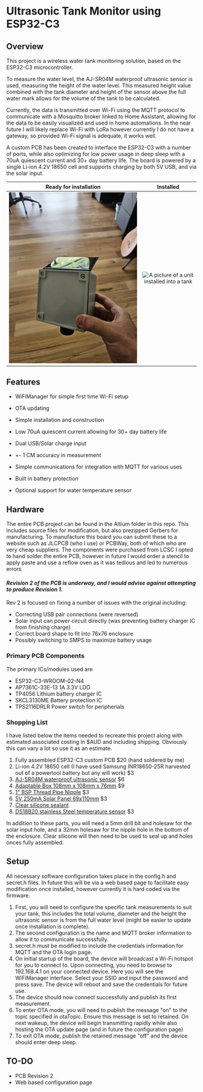 # Ultrasonic Tank Monitor using ESP32-C3

## Overview

This project is a wireless water tank monitoring solution, based on the ESP32-C3 microcontroller. 

To measure the water level, the AJ-SR04M waterproof ultrasonic sensor is used, measuring the height of the water level. This measured height value combined with the tank diameter and height of the sensor above the full water mark allows for the volume of the tank to be calculated.

Currently, the data is transmitted over Wi-Fi using the MQTT protocol to communicate with a Mosquitto broker linked to Home Assistant, allowing for the data to be easily visualized and used in home automations. In the near future I will likely replace Wi-Fi with LoRa however currently I do not have a gateway, so provided Wi-Fi signal is adequate, it works well.

A custom PCB has been created to interface the ESP32-C3 with a number of ports, while also optimizing for low power usage in deep sleep with a 70uA quiescent current and 30+ day battery life. The board is powered by a single Li-ion 4.2V 18650 cell and supports charging by both 5V USB, and via the solar input.

|Ready for installation|Installed|
|:-:|:-:|
![A picture of a unit fully assembled ready to be installed](/images/assembled.jpg) | ![A picture of a unit installed into a tank](/images/installed.jpg)

## Features
* WiFiManager for simple first time Wi-Fi setup
* OTA updating
* Simple installation and construction

* Low 70uA quiescent current allowing for 30+ day battery life
* Dual USB/Solar charge input
* +- 1 CM accuracy in measurement
* Simple communications for integration with MQTT for various uses
* Built in battery protection
* Optional support for water temperature sensor



## Hardware
The entire PCB project can be found in the Altium folder in this repo. This includes source files for modification, but also prezipped Gerbers for manufacturing. To manufacture this board you can submit these to a website such as JLCPCB (who I use) or PCBWay, both of which who are very cheap suppliers. The components were purchased from LCSC I opted to hand solder the entire PCB, however in future I would order a stencil to apply paste and use a reflow oven as it was tedious and led to numerous errors.

#### *Revision 2 of the PCB is underway, and I would advise against attempting to produce Revision 1.*

Rev 2 is focused on fixing a number of issues with the original including:
* Correcting USB pair connections (were reversed) 
* Solar input can power circuit directly (was preventing battery charger IC from finishing charge)
* Correct board shape to fit into 76x76 enclosure
* Possibly switching to SMPS to maximize battery usage

### Primary PCB Components
The primary ICs/modules used are
* ESP32-C3-WROOM-02-N4
* AP7361C-33E-13 1A 3.3V LDO
* TP4056 Lithium battery charger IC
* SKCL3130ME Battery protection IC
* TPS2116DRLR Power switch for peripherials

### Shopping List
I have listed below the items needed to recreate this project along with estimated associated costing in $AUD and including shipping. Obviously this can vary a lot so use it as an estimate.

1. Fully assembled ESP32-C3 custom PCB $20 (hand soldered by me)
2. Li-ion 4.2V 18650 cell (I have used Samsung INR18650-25R harvested out of a powertool battery but any will work) $3
3. [AJ-SR04M waterproof ultrasonic sensor](https://www.aliexpress.com/item/4001116678728.html?spm=a2g0o.order_list.order_list_main.5.41e31802lgvw9L) $6
4. [Adaptable Box 108mm x 108mm x 76mm](https://www.sparkydirect.com.au/p/NLS-30092-Adaptable-Box-108mm-x-108mm-x-76mm) $9
5. [1" BSP Thread Pipe Nipple](https://www.bunnings.com.au/philmac-1-bsp-thread-pipe-nipple_p4813780) $3
6. [5V 250mA Solar Panel 69x110mm](https://www.aliexpress.com/item/32906698984.html?spm=a2g0o.order_list.order_list_main.5.4acf1802ziiZYF) $3
7. [Clear silicone sealant](https://www.bunnings.com.au/parfix-300g-clear-all-purpose-silicone_p1232674)
8. [DS18B20 stainless Steel temperature sensor](https://www.aliexpress.com/item/4000068914916.html?spm=a2g0o.order_list.order_list_main.11.527418024KgMyr) $3

In addition to these parts, you will need a 5mm drill bit and holesaw for the solar input hole, and a 32mm holesaw for the nipple hole in the bottom of the enclosure. Clear silicone will then need to be used to seal up and holes onces fully assembled.

## Setup
All necessary software configuration takes place in the config.h and secret.h files. In future this will be via a web based page to facilitate easy modification once installed, however currently it is hard coded via the firmware. 
1. First, you will need to configure the specific tank measurements to suit your tank, this includes the total volume, diameter and the height the ultrasonic sensor is from the full water level (might be easier to update once installation is complete). 
2. The second configuration is the name and MQTT broker information to allow it to communicate successfully.
3. secret.h must be modified to include the credentials information for MQTT and the OTA login page.
4. On initial startup of the board, the device will broadcast a Wi-Fi hotspot for you to connect to. Upon connecting, you need to browse to 192.168.4.1 on your connected device. Here you will see the WiFiManager interface. Select your SSID and input the password and press save. The device will reboot and save the credentials for future use. 
5. The device should now connect successfully and publish its first measurement.
6. To enter OTA mode, you will need to publish the message "on" to the topic specified in otaTopic. Ensure this message is set to retained. On next wakeup, the device will begin transmitting rapidly while also hosting the OTA update page (and in future the configuration page)
7. To exit OTA mode, publish the retained message "off" and the device should enter deep sleep.



## TO-DO
* PCB Revision 2
* Web based configuration page
